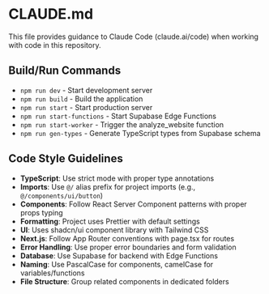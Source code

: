 # CLAUDE.md

This file provides guidance to Claude Code (claude.ai/code) when working with code in this repository.

## Build/Run Commands
- `npm run dev` - Start development server
- `npm run build` - Build the application
- `npm run start` - Start production server
- `npm run start-functions` - Start Supabase Edge Functions 
- `npm run start-worker` - Trigger the analyze_website function
- `npm run gen-types` - Generate TypeScript types from Supabase schema

## Code Style Guidelines
- **TypeScript**: Use strict mode with proper type annotations
- **Imports**: Use `@/` alias prefix for project imports (e.g., `@/components/ui/button`)
- **Components**: Follow React Server Component patterns with proper props typing
- **Formatting**: Project uses Prettier with default settings
- **UI**: Uses shadcn/ui component library with Tailwind CSS
- **Next.js**: Follow App Router conventions with page.tsx for routes
- **Error Handling**: Use proper error boundaries and form validation
- **Database**: Use Supabase for backend with Edge Functions
- **Naming**: Use PascalCase for components, camelCase for variables/functions
- **File Structure**: Group related components in dedicated folders